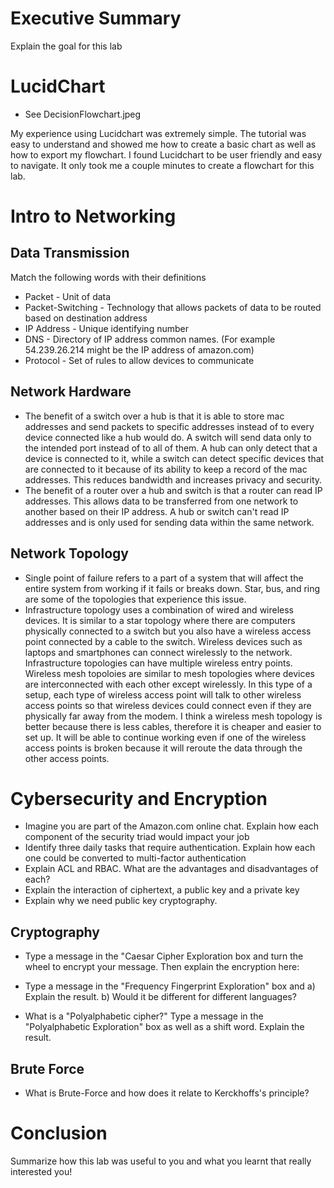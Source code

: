 # Executive Summary
Explain the goal for this lab

# LucidChart
* See DecisionFlowchart.jpeg

My experience using Lucidchart was extremely simple. The tutorial was easy to understand and showed me how to create a basic chart as well as how to export my flowchart. I found Lucidchart to be user friendly and easy to navigate. It only took me a couple minutes to create a flowchart for this lab.

# Intro to Networking
## Data Transmission

Match the following words with their definitions

* Packet - Unit of data
* Packet-Switching - Technology that allows packets of data to be routed based on destination address 
* IP Address - Unique identifying number 
* DNS - Directory of IP address common names. (For example 54.239.26.214 might be the IP address of amazon.com)
* Protocol - Set of rules to allow devices to communicate

## Network Hardware
* The benefit of a switch over a hub is that it is able to store mac addresses and send packets to specific addresses instead of to every device connected like a hub would do. A switch will send data only to the intended port instead of to all of them. A hub can only detect that a device is connected to it, while a switch can detect specific devices that are connected to it because of its ability to keep a record of the mac addresses. This reduces bandwidth and increases privacy and security. 
* The benefit of a router over a hub and switch is that a router can read IP addresses. This allows data to be transferred from one network to another based on their IP address. A hub or switch can't read IP addresses and is only used for sending data within the same network. 

## Network Topology
* Single point of failure refers to a part of a system that will affect the entire system from working if it fails or breaks down. Star, bus, and ring are some of the topologies that experience this issue.
* Infrastructure topology uses a combination of wired and wireless devices. It is similar to a star topology where there are computers physically connected to a switch but you also have a wireless access point connected by a cable to the switch. Wireless devices such as laptops and smartphones can connect wirelessly to the network. Infrastructure topologies can have multiple wireless entry points. Wireless mesh topoloies are similar to mesh topologies where devices are interconnected with each other except wirelessly. In this type of a setup, each type of wireless access point will talk to other wireless access points so that wireless devices could connect even if they are physically far away from the modem. I think a wireless mesh topology is better because there is less cables, therefore it is cheaper and easier to set up. It will be able to continue working even if one of the wireless access points is broken because it will reroute the data through the other access points.

# Cybersecurity and Encryption
* Imagine you are part of the Amazon.com online chat. Explain how each component of the security triad would impact your job
* Identify three daily tasks that require authentication. Explain how each one could be converted to multi-factor authentication
* Explain ACL and RBAC. What are the advantages and disadvantages of each?
* Explain the interaction of ciphertext, a public key and a private key
* Explain why we need public key cryptography.

## Cryptography
* Type a message in the "Caesar Cipher Exploration box and turn the wheel to encrypt your message. Then explain the encryption here:

* Type a message in the "Frequency Fingerprint Exploration" box and a) Explain the result. b) Would it be different for different languages?

* What is a "Polyalphabetic cipher?" Type a message in the "Polyalphabetic Exploration" box as well as a shift word. Explain the result.

## Brute Force
* What is Brute-Force and how does it relate to Kerckhoffs's principle?

# Conclusion
Summarize how this lab was useful to you and what you learnt that really interested you!
